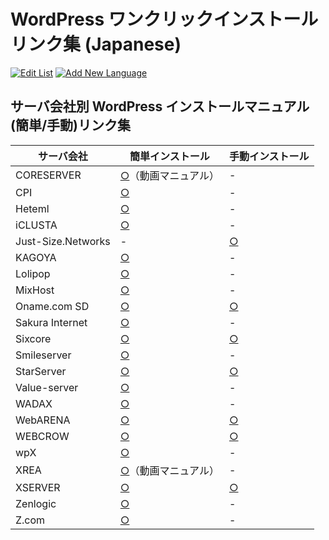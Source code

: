 # WordPress ワンクリックインストール リンク集 (Japanese)

[![Edit List](https://img.shields.io/badge/Edit_List--green.svg?style=social)](https://github.com/wp-hosting-japan/docs/edit/master/install-tutorials.md)  [![Add New Language](https://img.shields.io/badge/Add_New_Language--green.svg?style=social)](https://github.com/wp-hosting-japan/docs/new/master)

## サーバ会社別 WordPress インストールマニュアル (簡単/手動)リンク集

|  サーバ会社  |  簡単インストール  |  手動インストール  |
| ---- | ---- | ---- |
| CORESERVER | [○](https://www.youtube.com/watch?v=DLW4nQX9a-o)（動画マニュアル） | - |
| CPI | [○](http://acesr.document.secure.ne.jp/library/cms/wordpress/) | - |
| Heteml | [○](https://heteml.jp/support/manual/wordpress/) | - |
| iCLUSTA | [○](https://help.gmocloud.com/app/answers/detail/a_id/2889/kw/wordpress/p/7) | - |
| Just-Size.Networks | - | [○](https://www.just-size.net/support/manual_cms_wp.php) |
| KAGOYA | [○](https://support.kagoya.jp/kir/manual/wordpress/index.html) | - |
| Lolipop | [○](https://lolipop.jp/manual/user/applications-wordpress/) | - |
| MixHost | [○](https://help.mixhost.jp/hc/ja/articles/115003740752-%E7%B0%A1%E5%8D%98%E3%82%A2%E3%83%97%E3%83%AA%E3%82%A4%E3%83%B3%E3%82%B9%E3%83%88%E3%83%BC%E3%83%AB%E3%81%A7WordPress%E3%82%92%E3%82%A4%E3%83%B3%E3%82%B9%E3%83%88%E3%83%BC%E3%83%AB%E3%81%99%E3%82%8B%E6%96%B9%E6%B3%95) | - |
| Oname.com SD | [○](http://guide.onamae-server.com/sd/4_18_50_124/?_ga=2.69101841.100699265.1555817398-2102851341.1548662103) | [○](http://guide.onamae-server.com/sd/3_9_12_14_2/?_ga=2.69101841.100699265.1555817398-2102851341.1548662103) |
| Sakura Internet | [○](https://help.sakura.ad.jp/hc/ja/articles/206054702--%E3%82%AF%E3%82%A4%E3%83%83%E3%82%AF%E3%82%A4%E3%83%B3%E3%82%B9%E3%83%88%E3%83%BC%E3%83%AB-WordPress-%E3%83%96%E3%83%AD%E3%82%B0-%E3%81%AE%E3%82%A4%E3%83%B3%E3%82%B9%E3%83%88%E3%83%BC%E3%83%AB) | - |
| Sixcore | [○](https://www.sixcore.ne.jp/dedicated/man/install_auto_word.php) | [○](https://www.sixcore.ne.jp/dedicated/man/install_word.php) |
| Smileserver | [○](http://support.smileserver.ne.jp/ver4/31wp/wp01.html) | - |
| StarServer | [○](https://www.star.ne.jp/manual/install_auto_wp_1.php) | [○](https://www.star.ne.jp/manual/install_wp_2.php) |
| Value-server | [○](https://www.value-server.com/startup/wp.html) | - |
| WADAX | [○](https://www.wadax.ne.jp/support/manual/shared/wp-shared02.html) | - |
| WebARENA | [○](https://web.arena.ne.jp/support/suitex/manual_mp/application/wordpress/install_auto.html) | [○](https://web.arena.ne.jp/support/suitex/manual_mp/application/wordpress/install_self.html) |
| WEBCROW | [○](https://www.webcrow.jp/support/man/autoinstall_manual_wp.php) | [○](https://www.webcrow.jp/support/man/install_manual_wp.php) |
| wpX | [○](https://www.wpx.ne.jp/cloud/manual/wordpress_install.php) | - |
| XREA | [○](https://www.youtube.com/watch?v=j7Pl-x0z-lg)（動画マニュアル） | - |
| XSERVER | [○](https://www.xserver.ne.jp/manual/man_install_auto_word.php) | [○](https://www.xserver.ne.jp/manual/man_install_word.php) |
| Zenlogic | [○](https://zenlogic.jp/support/manual/install/app-wp.html) | - |
| Z.com | [○](https://hosting.z.com/jp/support/wp/server-initial-setting/) | - |
